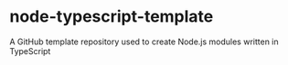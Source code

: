 # node-typescript-template
A GitHub template repository used to create Node.js modules written in TypeScript
